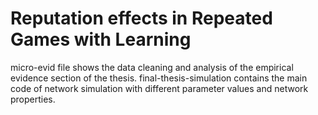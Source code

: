 # Reputation effects in Repeated Games with Learning

micro-evid file shows the data cleaning and analysis of the empirical evidence section of the thesis.
final-thesis-simulation contains the main code of network simulation with different parameter values and network properties.
